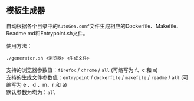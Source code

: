 模板生成器
---

自动根据各个目录中的`AutoGen.conf`文件生成相应的Dockerfile、Makefile、Readme.md和Entrypoint.sh文件。

使用方法：

```
./generator.sh <浏览器> <生成文件>
```

支持的浏览器参数值：`firefox` / `chrome` / `all` (可缩写为 f、c 和 a)<br>
支持的生成文件参数值：`entrypoint` / `dockerfile` / `makefile` / `readme` / `all` (可缩写为 e 、d 、m、r 和 a)<br>
默认参数为均为：`all`

